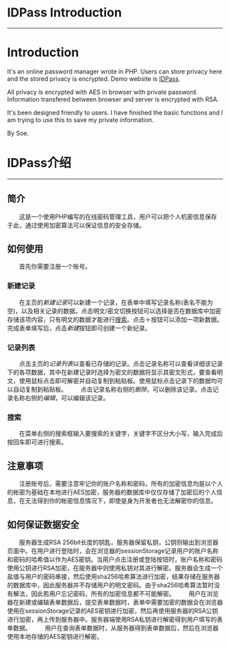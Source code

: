 # IDPass Introduction

---

# Introduction
It's an online password manager wrote in PHP. Users can store privacy here and the stored privacy is encrypted. Demo website is [IDPass](http://idpass.fairylive.cn).   
  
All privacy is encrypted with AES in browser with private password. Information transfered between browser and server is encrypted with RSA.  
  
It's been designed friendly to users. I have finished the basic functions and I am trying to use this to save my private information.  

By Soe.

# IDPass介绍

---

## 简介
　　这是一个使用PHP编写的在线密码管理工具，用户可以把个人机密信息保存于此，通过使用加密算法可以保证信息的安全存储。
## 如何使用
　　首先你需要注册一个账号。
### 新建记录
　　在主页的*新建记录*可以新建一个记录，在表单中填写记录名称(表名不能为空)，以及相关记录的数据。点击明文/密文切换按钮可以选择是否在数据库中加密存储该项内容，只有明文的数据才能进行[搜索](#search)。点击＋按钮可以添加一项新数据。完成表单填写后，点击*新建*按钮即可创建一个新纪录。
### 记录列表
　　点击主页的*记录列表*以查看已存储的记录。点击记录名称可以查看详细该记录下的各项数据，其中在新建记录时选择为密文的数据将显示其密文形式，要查看明文，使用鼠标点击即可解密并自动复制到粘贴板。使用鼠标点击记录下的数据均可以自动复制到粘贴板。
　　点击记录名称右侧的*删除*，可以删除该记录。点击记录名称右侧的*编辑*，可以编辑该记录。
### 搜索
　　在菜单右侧的搜索框输入要搜索的关键字，关键字不区分大小写，输入完成后按回车即可进行搜索。
## 注意事项
　　注册账号后，需要注意牢记你的账户名称和密码，所有的加密信息均是以个人的帐密为基础在本地进行AES加密，服务器的数据库中仅仅存储了加密后的个人信息，在无法得到你的帐密信息情况下，即使是身为开发者也无法解密你的信息。
## 如何保证数据安全
　　服务器生成RSA 256bit长度的钥匙，服务器保留私钥，公钥则输出到浏览器页面中。在用户进行登陆时，会在浏览器的sessionStorage记录用户的账户名称和密码的哈希值以作为AES密钥。当用户点击注册或登陆按钮时，账户名称和密码使用公钥进行RSA加密，在服务器中则使用私钥对其进行解密。服务器会生成一个盐值与用户的密码串接，然后使用sha256哈希算法进行加密，结果存储在服务器的数据库中，因此服务器并不存储用户的明文密码。由于sha256哈希算法暂时没有解法，因此若用户忘记密码，所有的加密信息都不可能解密。
　　用户在浏览器在新建或编辑表单数据后，提交表单数据时，表单中需要加密的数据会在浏览器使用在sessionStorage记录的AES密钥进行加密，然后再使用服务器的RSA公钥进行加密，再上传到服务器中。服务器端使用RSA私钥进行解密得到用户填写的表单数据。
　　用户在查询表单数据时，从服务器得到表单数据后，然后在浏览器使用本地存储的AES密钥进行解密。
